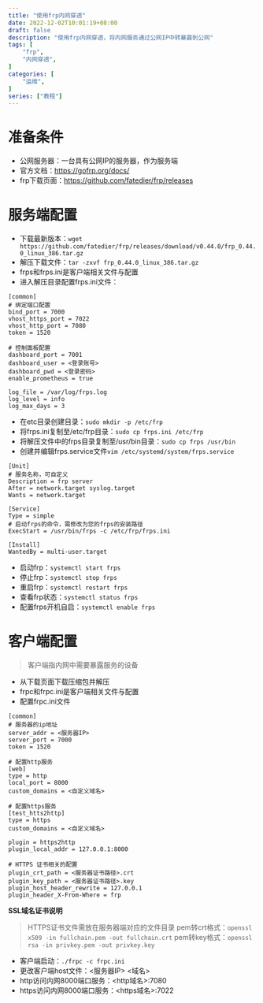```yaml
---
title: "使用frp内网穿透"
date: 2022-12-02T10:01:19+08:00
draft: false
description: "使用frp内网穿透，将内网服务通过公网IP中转暴露到公网"
tags: [
    "frp",
    "内网穿透",
]
categories: [
    "运维",
]
series: ["教程"]
---
```



# 准备条件

* 公网服务器：一台具有公网IP的服务器，作为服务端
* 官方文档：https://gofrp.org/docs/
* frp下载页面：https://github.com/fatedier/frp/releases

# 服务端配置

* 下载最新版本：`wget https://github.com/fatedier/frp/releases/download/v0.44.0/frp_0.44.0_linux_386.tar.gz`
* 解压下载文件：`tar -zxvf frp_0.44.0_linux_386.tar.gz`
* frps和frps.ini是客户端相关文件与配置
* 进入解压目录配置frps.ini文件：

```shell
[common]
# 绑定端口配置
bind_port = 7000
vhost_https_port = 7022
vhost_http_port = 7080
token = 1520

# 控制面板配置
dashboard_port = 7001
dashboard_user = <登录账号>
dashboard_pwd = <登录密码>
enable_prometheus = true

log_file = /var/log/frps.log
log_level = info
log_max_days = 3
```

* 在etc目录创建目录：`sudo mkdir -p /etc/frp`
* 将frps.ini复制至/etc/frp目录：`sudo cp frps.ini /etc/frp`
* 将解压文件中的frps目录复制至/usr/bin目录：`sudo cp frps /usr/bin`
* 创建并编辑frps.service文件`vim /etc/systemd/system/frps.service`

```shell
[Unit]
# 服务名称，可自定义
Description = frp server
After = network.target syslog.target
Wants = network.target

[Service]
Type = simple
# 启动frps的命令，需修改为您的frps的安装路径
ExecStart = /usr/bin/frps -c /etc/frp/frps.ini

[Install]
WantedBy = multi-user.target
```

* 启动frp：`systemctl start frps`
* 停止frp：`systemctl stop frps`
* 重启frp：`systemctl restart frps`
* 查看frp状态：`systemctl status frps`
* 配置frps开机自启：`systemctl enable frps`

# 客户端配置

> 客户端指内网中需要暴露服务的设备

* 从下载页面下载压缩包并解压
* frpc和frpc.ini是客户端相关文件与配置
* 配置frpc.ini文件

```shell
[common]
# 服务器的ip地址
server_addr = <服务器IP>
server_port = 7000
token = 1520

# 配置http服务
[web]
type = http
local_port = 8000
custom_domains = <自定义域名>

# 配置https服务
[test_htts2http]
type = https
custom_domains = <自定义域名>

plugin = https2http
plugin_local_addr = 127.0.0.1:8000

# HTTPS 证书相关的配置
plugin_crt_path = <服务器证书路径>.crt
plugin_key_path = <服务器证书路径>.key
plugin_host_header_rewrite = 127.0.0.1
plugin_header_X-From-Where = frp
```

**SSL域名证书说明**

> HTTPS证书文件需放在服务器端对应的文件目录
> pem转crt格式：`openssl x509 -in fullchain.pem -out fullchain.crt`
> pem转key格式：`openssl rsa -in privkey.pem -out privkey.key`

* 客户端启动：`./frpc -c frpc.ini`
* 更改客户端host文件：<服务器IP> <域名>
* http访问内网8000端口服务：<http域名>:7080
* https访问内网8000端口服务：<https域名>:7022